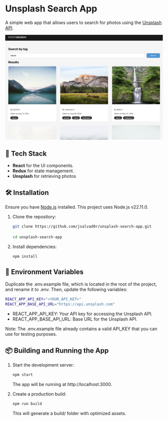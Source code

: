 # Unsplash Search App

A simple web app that allows users to search for photos using the [Unsplash API](https://unsplash.com/developers).

![image](app.png)

## 🚀 Tech Stack

- **React** for the UI components.
- **Redux** for state management.
- **Unsplash** for retrieving photos

## 🛠️ Installation

Ensure you have [Node.js](https://nodejs.org/) installed. This project uses Node.js v22.11.0.

1. Clone the repository:

   ```bash
   git clone https://github.com/jsalvad0r/unsplash-search-app.git

   cd unsplash-search-app
   ```

2. Install dependencies:
   ```bash
   npm install
   ```

## 🔑 Environment Variables

Duplicate the .env.example file, which is located in the root of the project, and rename it to .env. Then, update the following variables:

```bash
REACT_APP_API_KEY="<YOUR_API_KEY>"
REACT_APP_BASE_API_URL="https://api.unsplash.com"
```

- REACT_APP_API_KEY: Your API key for accessing the Unsplash API.
- REACT_APP_BASE_API_URL: Base URL for the Unsplash API.

Note: The .env.example file already contains a valid API_KEY that you can use for testing purposes.

## 📦 Building and Running the App

1. Start the development server:

   ```bash
   npm start
   ```

   The app will be running at http://localhost:3000.

2. Create a production build:

   ```bash
   npm run build
   ```

   This will generate a build/ folder with optimized assets.
